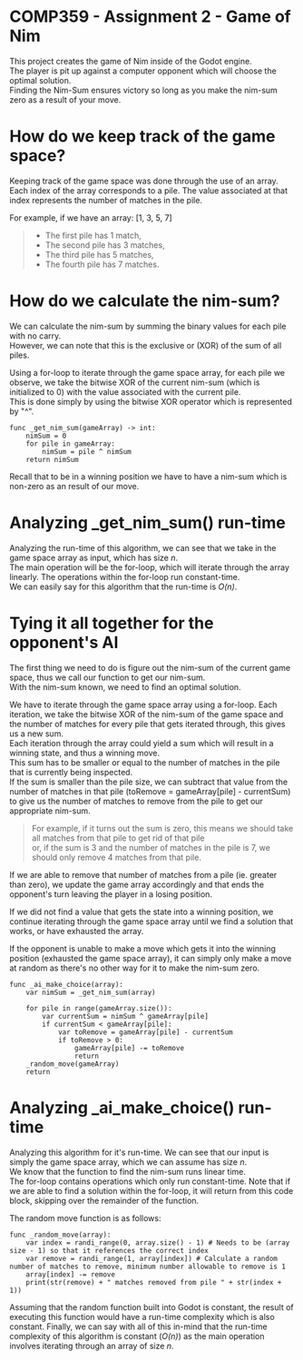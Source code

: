
# COMP359 - Assignment 2 - Game of Nim
<p>This project creates the game of Nim inside of the Godot engine.<br>
The player is pit up against a computer opponent which will choose the optimal solution.<br>
Finding the Nim-Sum ensures victory so long as you make the nim-sum zero as a result of your move.</p>

# How do we keep track of the game space?  
<p>Keeping track of the game space was done through the use of an array.<br>
Each index of the array corresponds to a pile. The value associated at that index represents the number of matches in the pile.</p>
<p>For example, if we have an array: [1, 3, 5, 7]  

> - The first pile has 1 match,  
> - The second pile has 3 matches,  
> - The third pile has 5 matches,  
> - The fourth pile has 7 matches. </p>

# How do we calculate the nim-sum?  
We can calculate the nim-sum by summing the binary values for each pile with no carry.  
However, we can note that this is the exclusive or (XOR) of the sum of all piles.  
  
Using a for-loop to iterate through the game space array, for each pile we observe, we take the bitwise XOR of the current nim-sum (which is initialized to 0) with the value associated with the current pile.  
This is done simply by using the bitwise XOR operator which is represented by "^".  
  
``` 
func _get_nim_sum(gameArray) -> int:
	nimSum = 0  
	for pile in gameArray:  
		nimSum = pile ^ nimSum  
	return nimSum  
```
  
Recall that to be in a winning position we have to have a nim-sum which is non-zero as an result of our move.  

# Analyzing _get_nim_sum() run-time
<p>Analyzing the run-time of this algorithm, we can see that we take in the game space array as input, which has size <i>n</i>.<br>
The main operation will be the for-loop, which will iterate through the array linearly. The operations within the for-loop run constant-time.<br>
We can easily say for this algorithm that the run-time is <i>O(n)</i>.

# Tying it all together for the opponent's AI  

<p>The first thing we need to do is figure out the nim-sum of the current game space, thus we call our function to get our nim-sum.<br>  
With the nim-sum known, we need to find an optimal solution.</p>
<p>We have to iterate through the game space array using a for-loop. Each iteration, we take the bitwise XOR of the nim-sum of the game space and the number of matches for every pile that gets iterated through, this gives us a new sum.<br>
Each iteration through the array could yield a sum which will result in a winning state, and thus a winning move.<br>
This sum has to be smaller or equal to the number of matches in the pile that is currently being inspected.<br>
If the sum is smaller than the pile size, we can subtract that value from the number of matches in that pile (toRemove = gameArray[pile] - currentSum) to give us the number of matches to remove from the pile to get our appropriate nim-sum.<br>

> For example, if it turns out the sum is zero, this means we should take all matches from that pile to get rid of that pile  
> or, if the sum is 3 and the number of matches in the pile is 7, we should only remove 4 matches from that pile.

If we are able to remove that number of matches from a pile (ie. greater than zero), we update the game array accordingly and that ends the opponent's turn leaving the player in a losing position.</p>
<p>If we did not find a value that gets the state into a winning position, we continue iterating through the game space array until we find a solution that works, or have exhausted the array.</p>
<p>If the opponent is unable to make a move which gets it into the winning position (exhausted the game space array), it can simply only make a move at random as there's no other way for it to make the nim-sum zero.</p>

```
func _ai_make_choice(array):
	var nimSum = _get_nim_sum(array)
		
	for pile in range(gameArray.size()):
		var currentSum = nimSum ^ gameArray[pile]
		if currentSum < gameArray[pile]:
			var toRemove = gameArray[pile] - currentSum
			if toRemove > 0:
				gameArray[pile] -= toRemove
				return
	_random_move(gameArray)
	return 
```

# Analyzing _ai_make_choice() run-time
<p>Analyzing this algorithm for it's run-time. We can see that our input is simply the game space array, which we can assume has size <i>n</i>.<br>
We know that the function to find the nim-sum runs linear time.<br>
The for-loop contains operations which only run constant-time. Note that if we are able to find a solution within the for-loop, it will return from this code block, skipping over the remainder of the function.<br>

The random move function is as follows:
```
func _random_move(array):
	var index = randi_range(0, array.size() - 1) # Needs to be (array size - 1) so that it references the correct index 
	var remove = randi_range(1, array[index]) # Calculate a random number of matches to remove, minimum number allowable to remove is 1
	array[index] -= remove
	print(str(remove) + " matches removed from pile " + str(index + 1))
```
Assuming that the random function built into Godot is constant, the result of executing this function would have a run-time complexity which is also constant.
Finally, we can say with all of this in-mind that the run-time complexity of this algorithm is constant (<i>O(n)</i>) as the main operation involves iterating through an array of size <i>n</i>.
</p>


